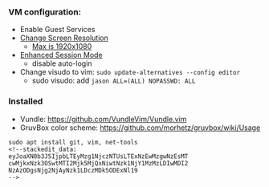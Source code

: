 ### VM configuration:
* Enable Guest Services
* [Change Screen Resolution](https://metinsaylan.com/8991/how-to-change-screen-resolution-on-ubuntu-18-04-in-hyper-v/)
    * [Max is 1920x1080](https://superuser.com/questions/518484/how-can-i-increase-the-hyper-v-display-resolution)
* [Enhanced Session Mode](https://medium.com/@francescotonini/how-to-install-ubuntu-20-04-on-hyper-v-with-enhanced-session-b20a269a5fa7)
    * disable auto-login
 * Change visudo to vim: `sudo update-alternatives --config editor`
     * sudo visudo:
         add `jason ALL=(ALL) NOPASSWD: ALL`

### Installed
* Vundle: https://github.com/VundleVim/Vundle.vim
* GruvBox color scheme: https://github.com/morhetz/gruvbox/wiki/Usage
``` shell
sudo apt install git, vim, net-tools
<!--stackedit_data:
eyJoaXN0b3J5IjpbLTEyMzg1NjczNTUsLTExNzEwMzgwNzEsMT
cwMjkxNzk3OSwtMTI2Mjk5MjQxNiwtNzk1NjY1MzMzLDIwMDI2
NzAzODgsNjg2NjAyNzk1LDczMDk5ODExNl19
-->